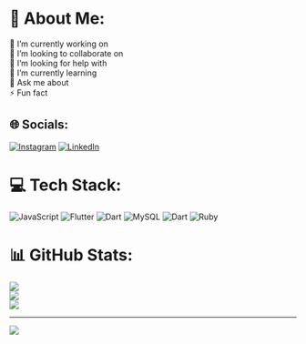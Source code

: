# 💫 About Me:
🔭 I’m currently working on<br>👯 I’m looking to collaborate on<br>🤝 I’m looking for help with<br>🌱 I’m currently learning<br>💬 Ask me about<br>⚡ Fun fact


## 🌐 Socials:
[![Instagram](https://img.shields.io/badge/Instagram-%23E4405F.svg?logo=Instagram&logoColor=white)](https://instagram.com/https://www.instagram.com/ibraa.hndi/) [![LinkedIn](https://img.shields.io/badge/LinkedIn-%230077B5.svg?logo=linkedin&logoColor=white)](https://linkedin.com/in/www.linkedin.com/in/ibrahimhendi) 

# 💻 Tech Stack:
![JavaScript](https://img.shields.io/badge/javascript-%23323330.svg?style=for-the-badge&logo=javascript&logoColor=%23F7DF1E) ![Flutter](https://img.shields.io/badge/Flutter-%2302569B.svg?style=for-the-badge&logo=Flutter&logoColor=white) ![Dart](https://img.shields.io/badge/dart-%230175C2.svg?style=for-the-badge&logo=dart&logoColor=white) ![MySQL](https://img.shields.io/badge/mysql-4479A1.svg?style=for-the-badge&logo=mysql&logoColor=white) ![Dart](https://img.shields.io/badge/dart-%230175C2.svg?style=for-the-badge&logo=dart&logoColor=white) ![Ruby](https://img.shields.io/badge/ruby-%23CC342D.svg?style=for-the-badge&logo=ruby&logoColor=white)
# 📊 GitHub Stats:
![](https://github-readme-stats.vercel.app/api?username=Baim&theme=radical&hide_border=false&include_all_commits=true&count_private=false)<br/>
![](https://github-readme-streak-stats.herokuapp.com/?user=Baim&theme=radical&hide_border=false)<br/>
![](https://github-readme-stats.vercel.app/api/top-langs/?username=Baim&theme=radical&hide_border=false&include_all_commits=true&count_private=false&layout=compact)

---
[![](https://visitcount.itsvg.in/api?id=Baim&icon=0&color=0)](https://visitcount.itsvg.in)

<!-- Proudly created with GPRM ( https://gprm.itsvg.in ) -->
